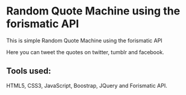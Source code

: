 # Random Quote Machine using the forismatic API
This is simple Random Quote Machine using the forismatic API

Here you can tweet the quotes on twitter, tumblr and facebook.

## Tools used:
HTML5, CSS3, JavaScript, Boostrap, JQuery and Forismatic API.

